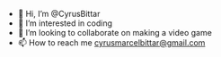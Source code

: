 - 👋 Hi, I’m @CyrusBittar
- 👀 I’m interested in coding
- 💞️ I’m looking to collaborate on making a video game
- 📫 How to reach me cyrusmarcelbittar@gmail.com
